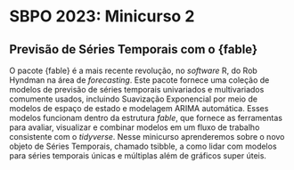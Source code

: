 # SBPO 2023: Minicurso 2

## Previsão de Séries Temporais com o {fable}

O pacote {fable} é a mais recente revolução, no _software_ R, do Rob Hyndman na área de _forecasting_. Este pacote fornece uma coleção de modelos de previsão de séries temporais univariados e multivariados comumente usados, incluindo Suavização Exponencial por meio de modelos de espaço de estado e modelagem ARIMA automática. Esses modelos funcionam dentro da estrutura _fable_, que fornece as ferramentas para avaliar, visualizar e combinar modelos em um fluxo de trabalho consistente com o _tidyverse_. Nesse minicurso aprenderemos sobre o novo objeto de Séries Temporais, chamado tsibble, a como lidar com modelos para séries temporais únicas e múltiplas além de gráficos super úteis.
